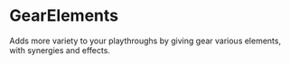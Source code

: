 # GearElements
Adds more variety to your playthroughs by giving gear various elements, with synergies and effects.
